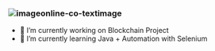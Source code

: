 ### ![imageonline-co-textimage](https://user-images.githubusercontent.com/102474389/195114335-67af7abe-9dae-4450-9c20-0d716af0f047.png)

- 🔭 I’m currently working on Blockchain Project
- 🌱 I’m currently learning  Java + Automation with Selenium

<!--
**goRoman3/goRoman3** is a ✨ _special_ ✨ repository because its `README.md` (this file) appears on your GitHub profile.

Here are some ideas to get you started:

- 🔭 I’m currently working on ...
- 🌱 I’m currently learning  ...
- 👯 I’m looking to collaborate on ...
- 🤔 I’m looking for help with ...
- 💬 Ask me about ...
- 📫 How to reach me: ...
- 😄 Pronouns: ...
- ⚡ Fun fact: ...
-->
